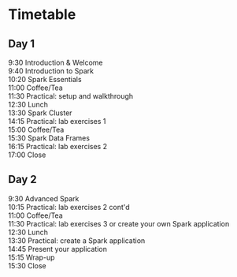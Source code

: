 # Timetable

## Day 1

9:30 Introduction & Welcome<br>
9:40 Introduction to Spark<br>
10:20 Spark Essentials<br>
11:00 Coffee/Tea<br>
11:30 Practical: setup and walkthrough<br>
12:30 Lunch<br>
13:30 Spark Cluster<br>
14:15 Practical: lab exercises 1<br>
15:00 Coffee/Tea<br>
15:30 Spark Data Frames<br>
16:15 Practical: lab exercises 2<br>
17:00 Close<br>

## Day 2

9:30 Advanced Spark</br>
10:15 Practical: lab exercises 2 cont'd</br>
11:00 Coffee/Tea</br>
11:30 Practical: lab exercises 3 or create your own Spark application</br>
12:30 Lunch</br>
13:30 Practical: create a Spark application</br>
14:45 Present your application</br>
15:15 Wrap-up</br>
15:30 Close</br>
